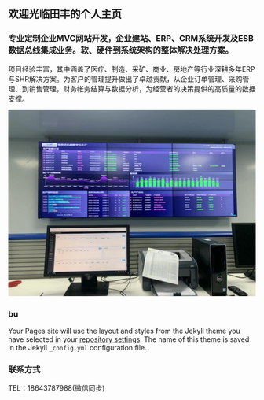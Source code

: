 ## 欢迎光临田丰的个人主页


### 专业定制企业MVC网站开发，企业建站、ERP、CRM系统开发及ESB数据总线集成业务。软、硬件到系统架构的整体解决处理方案。

项目经验丰富，其中涵盖了医疗、制造、采矿、商业、房地产等行业深耕多年ERP与SHR解决方案。为客户的管理提升做出了卓越贡献，从企业订单管理、采购管理、到销售管理，财务帐务结算与数据分析，为经营者的决策提供的高质量的数据支撑。


![Image text](https://github.com/ftzc/myExhibition/blob/gh-pages/img/bigdata.jpg)

### bu

Your Pages site will use the layout and styles from the Jekyll theme you have selected in your [repository settings](https://github.com/ftzc/myExhibition/settings). The name of this theme is saved in the Jekyll `_config.yml` configuration file.

### 联系方式

TEL：18643787988(微信同步)
